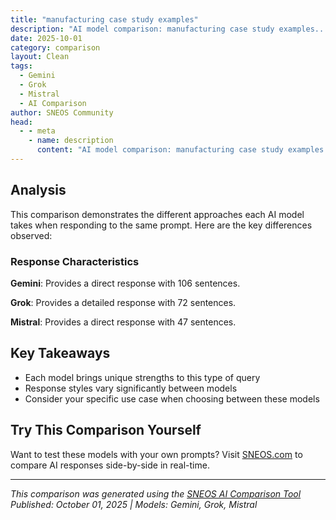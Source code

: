 ```yaml
---
title: "manufacturing case study examples"
description: "AI model comparison: manufacturing case study examples..."
date: 2025-10-01
category: comparison
layout: Clean
tags:
  - Gemini
  - Grok
  - Mistral
  - AI Comparison
author: SNEOS Community
head:
  - - meta
    - name: description
      content: "AI model comparison: manufacturing case study examples..."
---
```


<ChatComparison
  title="manufacturing case study examples"
  prompt="manufacturing case study examples"
  :responses='{"Gemini": "Okay, let\u0027s explore some manufacturing case study examples, categorized by the type of problem or focus. For each, I\u0027ll give a brief overview and, where possible, links to more information.\n\n**I. Lean Manufacturing \u0026 Efficiency Improvements**\n\n* **Case Study: Harley-Davidson (Lean Implementation)**\n\n * **Problem:** Harley-Davidson was struggling with long lead times, high inventory costs, and quality issues. They faced intense competition from Japanese motorcycle manufacturers.\n * **Solution:** They implemented lean manufacturing principles, including:\n * Value Stream Mapping to identify and eliminate waste.\n * Kanban systems for pull-based production.\n * 5S methodology for workplace organization.\n * Kaizen events for continuous improvement.\n * **Results:** Significant reductions in lead times, inventory, and defects, along with improved productivity and customer satisfaction.\n * **Where to Learn More:** Search for \u0022Harley-Davidson Lean Manufacturing Case Study.\u0022 Many articles and books document their lean journey.\n\n* **Case Study: Toyota (The Toyota Production System - TPS)**\n\n * **Problem:** Toyota needed to efficiently produce a variety of vehicles with limited resources after World War II.\n * **Solution:** They developed the Toyota Production System (TPS), which is the foundation of lean manufacturing. Key principles include:\n * Just-in-Time (JIT) inventory management.\n * Jidoka (automation with a human touch, focusing on quality at the source).\n * Continuous Improvement (Kaizen).\n * Respect for People.\n * **Results:** Toyota became a global leader in automotive manufacturing, renowned for its efficiency, quality, and responsiveness to customer demand.\n * **Where to Learn More:** Numerous books and articles detail TPS. \u0022The Toyota Way\u0022 by Jeffrey Liker is a classic.\n\n* **Case Study: Aerojet Rocketdyne (Lean \u0026 Six Sigma)**\n\n * **Problem:** Aerojet Rocketdyne faced challenges with complex manufacturing processes, high defect rates, and increasing customer demands.\n * **Solution:** They implemented a Lean Six Sigma program focusing on:\n * Reducing variation in critical processes.\n * Eliminating defects through data-driven analysis.\n * Streamlining workflows.\n * Improving communication and collaboration.\n * **Results:** Significant cost savings, reduced cycle times, improved product quality, and increased customer satisfaction.\n\n**II. Supply Chain Optimization**\n\n* **Case Study: Zara (Fast Fashion Supply Chain)**\n\n * **Problem:** Zara\u0027s business model relies on rapidly responding to changing fashion trends. They needed a supply chain that could quickly deliver new designs to stores.\n * **Solution:** Zara implemented a highly responsive and vertically integrated supply chain:\n * Significant in-house production capabilities.\n * Rapid prototyping and design.\n * Frequent deliveries to stores.\n * Close monitoring of sales data to inform production decisions.\n * **Results:** Zara can bring new designs from concept to stores in a matter of weeks, giving them a competitive edge in the fast fashion market.\n * **Where to Learn More:** Search for \u0022Zara Supply Chain Case Study.\u0022\n\n* **Case Study: Boeing (787 Dreamliner Supply Chain Challenges)**\n\n * **Problem:** Boeing outsourced a significant portion of the 787 Dreamliner\u0027s production to global suppliers. This led to delays, quality issues, and cost overruns.\n * **Solution:** (In response to the problems) Boeing had to:\n * Bring more production in-house.\n * Improve communication and coordination with suppliers.\n * Invest in quality control and inspection processes.\n * **Results:** While the 787 program eventually became successful, the initial supply chain challenges resulted in significant delays and financial losses. This case study highlights the risks of overly complex and geographically dispersed supply chains.\n * **Where to Learn More:** Search for \u0022Boeing 787 Supply Chain Problems Case Study.\u0022\n\n* **Case Study: Intel (Supply Chain Resiliency)**\n\n * **Problem:** Intel needed to ensure a reliable supply of critical components, even in the face of disruptions like natural disasters or geopolitical instability.\n * **Solution:** They invested heavily in:\n * Geographically diversified manufacturing facilities.\n * Dual sourcing for critical components.\n * Robust risk management and contingency planning.\n * Close collaboration with suppliers.\n * **Results:** Intel has been able to maintain production and meet customer demand even during major disruptions, demonstrating the importance of supply chain resiliency.\n\n**III. Technology Adoption \u0026 Digital Transformation**\n\n* **Case Study: Siemens (Digital Factory)**\n\n * **Problem:** Siemens sought to improve its manufacturing efficiency and responsiveness by leveraging digital technologies.\n * **Solution:** They created a \u0022digital factory\u0022 that integrates:\n * Product Lifecycle Management (PLM) software.\n * Manufacturing Execution Systems (MES).\n * Automation and robotics.\n * Data analytics and IoT sensors.\n * **Results:** Siemens has seen significant improvements in productivity, quality, and time-to-market. They are able to simulate and optimize production processes before they are implemented in the physical world.\n * **Where to Learn More:** Search for \u0022Siemens Digital Factory Case Study.\u0022\n\n* **Case Study: General Electric (GE) (Industrial Internet of Things - IIoT)**\n\n * **Problem:** GE wanted to improve the performance and reliability of its industrial equipment by leveraging data analytics and connectivity.\n * **Solution:** They developed the Predix platform, an IIoT platform that allows them to:\n * Collect data from sensors on their equipment.\n * Analyze the data to identify potential problems.\n * Provide predictive maintenance recommendations.\n * **Results:** GE has been able to reduce downtime, improve efficiency, and extend the life of its equipment.\n * **Where to Learn More:** Search for \u0022GE Predix Case Study.\u0022 Note: GE\u0027s IIoT efforts have evolved, so look for current analyses.\n\n* **Case Study: Ford Motor Company (Robotics and Automation)**\n\n * **Problem:** Ford needed to improve efficiency and safety in its manufacturing plants while maintaining high quality standards.\n * **Solution:** They invested heavily in:\n * Robotics for repetitive and hazardous tasks.\n * Automated assembly lines.\n * Advanced sensors and vision systems.\n * **Results:** Ford has been able to increase production volume, reduce labor costs, improve worker safety, and maintain high levels of quality.\n\n**IV. Quality Management**\n\n* **Case Study: Motorola (Six Sigma)**\n\n * **Problem:** Motorola faced increasing competition and needed to improve the quality of its products and services.\n * **Solution:** They developed the Six Sigma methodology, a data-driven approach to process improvement that aims to reduce defects to near zero.\n * **Results:** Motorola achieved significant cost savings, improved customer satisfaction, and enhanced its reputation for quality.\n * **Where to Learn More:** Search for \u0022Motorola Six Sigma Case Study.\u0022\n\n* **Case Study: Johnson \u0026 Johnson (Quality Control in Pharmaceuticals)**\n\n * **Problem:** Johnson \u0026 Johnson, as a pharmaceutical company, has an absolute imperative to maintain the highest levels of quality and safety in its products.\n * **Solution:** They implemented rigorous quality control processes throughout their entire manufacturing process, including:\n * Stringent supplier selection and management.\n * In-process testing and inspection.\n * Final product testing.\n * Batch traceability.\n * **Results:** Johnson \u0026 Johnson has been able to maintain a strong reputation for quality and safety, which is critical for its success in the pharmaceutical industry.\n\n**V. Sustainability \u0026 Environmental Impact**\n\n* **Case Study: Patagonia (Sustainable Manufacturing)**\n\n * **Problem:** Patagonia is committed to minimizing its environmental impact.\n * **Solution:** They have implemented a variety of sustainable manufacturing practices, including:\n * Using recycled materials.\n * Reducing water and energy consumption.\n * Implementing closed-loop manufacturing processes.\n * Promoting fair labor practices.\n * **Results:** Patagonia has reduced its environmental footprint and has built a strong brand reputation for sustainability.\n * **Where to Learn More:** Search for \u0022Patagonia Sustainable Manufacturing Case Study.\u0022\n\n* **Case Study: Tesla (Sustainable Automotive Manufacturing)**\n\n * **Problem:** Tesla aims to produce electric vehicles in a sustainable manner.\n * **Solution:** They are investing in:\n * Gigafactories that are powered by renewable energy.\n * Battery recycling programs.\n * Supply chain transparency to ensure responsible sourcing of materials.\n * **Results:** Tesla is reducing the environmental impact of its vehicles and is contributing to the growth of the sustainable automotive industry.\n\n**Key Takeaways for Analyzing Manufacturing Case Studies:**\n\n* **Identify the Problem:** What challenge was the company facing?\n* **Understand the Solution:** What actions did they take to address the problem?\n* **Quantify the Results:** What were the measurable outcomes (e.g., cost savings, lead time reduction, quality improvement)?\n* **Lessons Learned:** What insights can be gained from the case study that can be applied to other manufacturing contexts?\n* **Context Matters:** Consider the industry, company size, and specific circumstances when interpreting the results. What works for one company might not work for another.\n\nThis list provides a starting point. You can find many more case studies by searching online using the keywords and phrases I\u0027ve provided. Good luck with your research!\n", "Grok": "Manufacturing case studies provide valuable insights into real-world challenges, solutions, and outcomes within the manufacturing industry. Below are examples of manufacturing case studies that highlight different aspects such as process improvement, technology implementation, sustainability, and supply chain optimization. Each example is based on common industry scenarios and outcomes often discussed in business reports, academic studies, and corporate publications.\n\n---\n\n### 1. **Toyota Motor Corporation: Lean Manufacturing**\n**Industry:** Automotive Manufacturing \n**Challenge:** In the post-World War II era, Toyota faced resource constraints and needed to compete with larger, more established automakers like Ford and GM. \n**Solution:** Toyota developed the **Toyota Production System (TPS)**, focusing on lean manufacturing principles to minimize waste, improve efficiency, and ensure just-in-time (JIT) inventory management. Concepts like \u0022Kaizen\u0022 (continuous improvement) and \u0022Kanban\u0022 (visual scheduling) were introduced. \n**Outcome:** Toyota became one of the most efficient and profitable automakers in the world. The lean manufacturing model reduced costs, improved quality, and significantly shortened production cycles. TPS has since been adopted by manufacturers globally across industries. \n**Key Takeaway:** Lean principles can transform manufacturing by emphasizing efficiency, reducing waste, and fostering a culture of continuous improvement.\n\n**Source Reference:** Often cited in business textbooks and articles on operations management (e.g., \u0022The Machine That Changed the World\u0022 by Womack, Jones, and Roos).\n\n---\n\n### 2. **General Electric (GE): Digital Transformation with Industry 4.0**\n**Industry:** Industrial Manufacturing \n**Challenge:** GE needed to modernize its manufacturing processes to stay competitive and reduce downtime in its factories producing turbines, engines, and other industrial equipment. \n**Solution:** GE embraced Industry 4.0 by implementing the **Industrial Internet of Things (IIoT)** and creating its \u0022Brilliant Factory\u0022 initiative. This involved integrating sensors, big data analytics, and predictive maintenance into their production systems to monitor equipment in real-time and optimize performance. \n**Outcome:** GE reported a significant reduction in unplanned downtime (up to 20% in some factories), improved product quality, and increased operational efficiency. The data collected also helped in designing better products tailored to customer needs. \n**Key Takeaway:** Digital transformation and smart manufacturing technologies can lead to substantial cost savings and operational improvements.\n\n**Source Reference:** GE\u2019s own case studies and white papers on Brilliant Factory; Industry 4.0 reports.\n\n---\n\n### 3. **Nike: Sustainable Manufacturing and Supply Chain**\n**Industry:** Apparel and Footwear Manufacturing \n**Challenge:** Nike faced criticism for its environmental impact and labor practices in the 1990s, risking brand reputation and consumer trust. \n**Solution:** Nike adopted a sustainability strategy through its \u0022Nike Air\u0022 initiative and the broader \u0022Move to Zero\u0022 campaign. They focused on using recycled materials (e.g., Flyknit technology), reducing water usage in dyeing processes, and improving working conditions in supplier factories via audits and partnerships. \n**Outcome:** Nike reduced its carbon footprint by 30% per unit of product between 2015 and 2020, regained consumer trust, and positioned itself as a leader in sustainable manufacturing. Innovations like Air Max soles made from 50% recycled materials became a market differentiator. \n**Key Takeaway:** Sustainability in manufacturing can enhance brand value and meet consumer demand for ethical practices while driving innovation.\n\n**Source Reference:** Nike\u2019s Sustainability Reports and Harvard Business Review case studies.\n\n---\n\n### 4. **Tesla, Inc.: Automation and Scalability Challenges**\n**Industry:** Electric Vehicle Manufacturing \n**Challenge:** During the ramp-up of Model 3 production in 2017-2018, Tesla struggled with production bottlenecks, quality issues, and delays due to over-reliance on automation and underestimation of human labor needs. \n**Solution:** Tesla adjusted its strategy by balancing automation with manual labor, setting up a \u0022tent\u0022 assembly line at its Fremont factory to meet demand, and iteratively improving its production processes. They also invested heavily in vertical integration to control the supply chain. \n**Outcome:** Tesla overcame the \u0022production hell\u0022 phase, achieving record delivery numbers by 2020. Lessons learned helped streamline operations for future models and Gigafactory expansions. However, the case also highlighted the risks of over-automation without adequate testing. \n**Key Takeaway:** A balanced approach to automation and workforce management is critical for scaling manufacturing operations.\n\n**Source Reference:** News articles (e.g., Bloomberg, Reuters), Tesla earnings reports, and business case studies.\n\n---\n\n### 5. **Boeing: Supply Chain Disruption During 737 MAX Crisis**\n**Industry:** Aerospace Manufacturing \n**Challenge:** Boeing faced severe supply chain and production issues after the grounding of the 737 MAX in 2019 due to safety concerns following two fatal crashes. This led to halted deliveries and strained relationships with suppliers. \n**Solution:** Boeing worked on re-certifying the aircraft with regulatory bodies, implemented stricter quality control measures, and restructured its supply chain to rebuild trust with suppliers. They also slowed production to focus on safety and compliance over speed. \n**Outcome:** The 737 MAX returned to service in late 2020 after extensive modifications, but Boeing lost significant market share to Airbus during the crisis. The case underscored the importance of safety and transparency in manufacturing high-stakes products. \n**Key Takeaway:** Supply chain disruptions and safety issues in manufacturing can have long-term financial and reputational impacts, requiring proactive risk management.\n\n**Source Reference:** Aviation industry reports, Boeing press releases, and case studies in supply chain management journals.\n\n---\n\n### 6. **Unilever: Localizing Manufacturing for Efficiency**\n**Industry:** Consumer Goods Manufacturing \n**Challenge:** Unilever needed to reduce costs and improve market responsiveness in diverse global markets for its products like Dove, Lipton, and Knorr. \n**Solution:** Unilever adopted a localized manufacturing strategy, setting up regional production facilities closer to key markets. They also implemented sustainable practices, such as reducing packaging waste and optimizing logistics. \n**Outcome:** Localization reduced transportation costs and lead times, enabling faster response to regional consumer trends. Sustainability efforts further improved brand perception, with Unilever achieving a 50% reduction in waste per ton of production by 2020. \n**Key Takeaway:** Localizing manufacturing can enhance efficiency and adaptability while aligning with sustainability goals.\n\n**Source Reference:** Unilever\u2019s Sustainable Living Plan reports and business school case studies.\n\n---\n\n### How to Use These Case Studies:\n- **Educational Purpose:** Use these examples to understand key manufacturing concepts like lean production, digital transformation, and sustainability. They are often discussed in business and engineering courses.\n- **Business Application:** Analyze these cases to identify strategies applicable to specific manufacturing challenges in your organization.\n- **Research and Analysis:** Look into detailed reports, white papers, or academic journals for in-depth data and updates on these companies\u2019 progress.\n\nIf you\u2019re looking for a specific type of manufacturing case study (e.g., small business, specific industry, or region), or need a deeper dive into one of these examples, let me know! Additionally, many of these companies publish annual reports or sustainability reports on their websites, and platforms like Harvard Business Review, McKinsey, and Deloitte offer detailed case studies and analyses.", "Mistral": "Certainly! Case studies in manufacturing can provide valuable insights into best practices, challenges, and innovative solutions. Here are a few examples of manufacturing case studies:\n\n### 1. **Lean Manufacturing Implementation at Toyota**\n**Background:**\nToyota Motor Corporation faced challenges with inefficiencies and waste in its production processes.\n\n**Solution:**\nToyota implemented Lean Manufacturing principles, focusing on eliminating waste, improving efficiency, and enhancing quality. Key strategies included Just-In-Time (JIT) inventory management, continuous improvement (Kaizen), and standardized work processes.\n\n**Results:**\n- Reduced lead times by 50%.\n- Increased production efficiency by 30%.\n- Improved product quality, leading to higher customer satisfaction.\n\n### 2. **Industry 4.0 Transformation at Siemens**\n**Background:**\nSiemens aimed to leverage Industry 4.0 technologies to enhance its manufacturing operations.\n\n**Solution:**\nSiemens integrated advanced technologies such as the Internet of Things (IoT), artificial intelligence (AI), and robotics into its production lines. They also implemented digital twins for predictive maintenance and real-time monitoring.\n\n**Results:**\n- Increased operational efficiency by 20%.\n- Reduced downtime by 30% through predictive maintenance.\n- Enhanced product customization capabilities, meeting diverse customer needs.\n\n### 3. **Sustainable Manufacturing at Patagonia**\n**Background:**\nPatagonia, a clothing and gear company, sought to reduce its environmental impact while maintaining high-quality products.\n\n**Solution:**\nPatagonia adopted sustainable manufacturing practices, including using recycled materials, implementing energy-efficient processes, and promoting fair labor practices. They also launched the Worn Wear program to encourage repair and reuse of products.\n\n**Results:**\n- Reduced carbon footprint by 25%.\n- Increased use of recycled materials by 40%.\n- Enhanced brand reputation and customer loyalty.\n\n### 4. **Supply Chain Optimization at Procter \u0026 Gamble**\n**Background:**\nProcter \u0026 Gamble (P\u0026G) faced challenges with supply chain inefficiencies, leading to increased costs and delays.\n\n**Solution:**\nP\u0026G implemented a comprehensive supply chain optimization strategy, including demand forecasting, inventory management, and logistics improvements. They also adopted a collaborative approach with suppliers and distributors.\n\n**Results:**\n- Reduced inventory holding costs by 20%.\n- Improved on-time delivery by 15%.\n- Enhanced overall supply chain visibility and responsiveness.\n\n### 5. **Quality Improvement at General Electric (GE)**\n**Background:**\nGE encountered quality issues in its manufacturing processes, affecting product reliability and customer satisfaction.\n\n**Solution:**\nGE implemented a robust quality management system, including Six Sigma methodologies, statistical process control (SPC), and continuous improvement initiatives. They also focused on employee training and engagement.\n\n**Results:**\n- Reduced defect rates by 50%.\n- Improved product reliability by 30%.\n- Enhanced customer satisfaction and loyalty.\n\n### 6. **Automation and Robotics at Tesla**\n**Background:**\nTesla aimed to increase production capacity and efficiency to meet growing demand for its electric vehicles.\n\n**Solution:**\nTesla invested heavily in automation and robotics, integrating advanced manufacturing technologies into its production lines. They also focused on optimizing workflows and reducing manual labor.\n\n**Results:**\n- Increased production capacity by 40%.\n- Reduced labor costs by 20%.\n- Enhanced product consistency and quality.\n\nThese case studies illustrate how different manufacturing companies have addressed specific challenges through innovative solutions, leading to improved efficiency, quality, and sustainability."}' 
  published-date="19:33"
/>

## Analysis

This comparison demonstrates the different approaches each AI model takes when responding to the same prompt. Here are the key differences observed:

### Response Characteristics

**Gemini**: Provides a direct response with 106 sentences. 

**Grok**: Provides a detailed response with 72 sentences. 

**Mistral**: Provides a direct response with 47 sentences. 

## Key Takeaways

- Each model brings unique strengths to this type of query
- Response styles vary significantly between models
- Consider your specific use case when choosing between these models

## Try This Comparison Yourself

Want to test these models with your own prompts? Visit [SNEOS.com](https://sneos.com) to compare AI responses side-by-side in real-time.

---

*This comparison was generated using the [SNEOS AI Comparison Tool](https://sneos.com)*
*Published: October 01, 2025 | Models: Gemini, Grok, Mistral*

